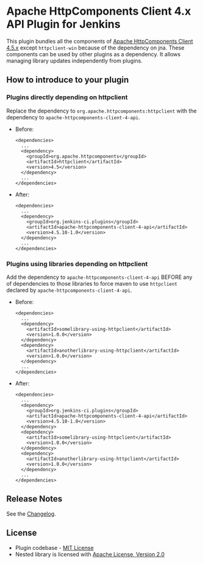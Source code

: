 Apache HttpComponents Client 4.x API Plugin for Jenkins
===

This plugin bundles all the components of [Apache HttpComponents Client 4.5.x](https://hc.apache.org/httpcomponents-client-4.5.x/index.html) except `httpclient-win` because of the dependency on jna.
These components can be used by other plugins as a dependency.
It allows managing library updates independently from plugins.

## How to introduce to your plugin

### Plugins directly depending on httpclient

Replace the dependency to `org.apache.httpcomponents:httpclient` with the dependency to `apache-httpcomponents-client-4-api`.

* Before:
    ```
    <dependencies>
      ...
      <dependency>
        <groupId>org.apache.httpcomponents</groupId>
        <artifactId>httpclient</artifactId>
        <version>4.5</version>
      </dependency>
      ...
    </dependencies>
    ```
* After:
    ```
    <dependencies>
      ...
      <dependency>
        <groupId>org.jenkins-ci.plugins</groupId>
        <artifactId>apache-httpcomponents-client-4-api</artifactId>
        <version>4.5.10-1.0</version>
      </dependency>
      ...
    </dependencies>
    ```

### Plugins using libraries depending on httpclient

Add the dependency to `apache-httpcomponents-client-4-api` BEFORE any of dependencies to those libraries to force maven to use `httpclient` declared by `apache-httpcomponents-client-4-api`.

* Before:
    ```
    <dependencies>
      ...
      <dependency>
        <artifactId>somelibrary-using-httpclient</artifactId>
        <version>1.0.0</version>
      </dependency>
      <dependency>
        <artifactId>anotherlibrary-using-httpclient</artifactId>
        <version>1.0.0</version>
      </dependency>
      ...
    </dependencies>
    ```
* After:
    ```
    <dependencies>
      ...
      <dependency>
        <groupId>org.jenkins-ci.plugins</groupId>
        <artifactId>apache-httpcomponents-client-4-api</artifactId>
        <version>4.5.10-1.0</version>
      </dependency>
      <dependency>
        <artifactId>somelibrary-using-httpclient</artifactId>
        <version>1.0.0</version>
      </dependency>
      <dependency>
        <artifactId>anotherlibrary-using-httpclient</artifactId>
        <version>1.0.0</version>
      </dependency>
      ...
    </dependencies>
    ```

## Release Notes

See the [Changelog](CHANGELOG.md).

## License

* Plugin codebase - [MIT License](http://opensource.org/licenses/MIT) 
* Nested library is licensed with [Apache License, Version 2.0](http://www.apache.org/licenses/)

